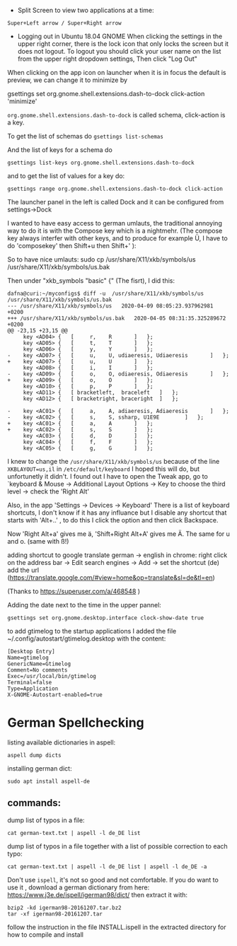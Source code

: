 -  Split Screen to view two applications at a time:
```
Super+Left arrow / Super+Right arrow
```
- Logging out in Ubuntu 18.04 GNOME
When clicking the settings in the upper right corner,
there is the lock icon that only locks the screen but
it does not logout.
To logout you should click your user name
on the list from the upper right dropdown settings,
Then click "Log Out"

When clicking on the app icon on launcher when it is in focus the default is preview,
we can change it to minimize by

gsettings set org.gnome.shell.extensions.dash-to-dock click-action 'minimize'

`org.gnome.shell.extensions.dash-to-dock` is called schema,
click-action is a key.

To get the list of schemas do `gsettings list-schemas`

And the list of keys for a schema do

```
gsettings list-keys org.gnome.shell.extensions.dash-to-dock
```

and to get the list of values for a key do:

```
gsettings range org.gnome.shell.extensions.dash-to-dock click-action
```

The launcher panel in the left is called Dock and it can be configured
from settings->Dock

I wanted to have easy access to german umlauts, the traditional
annoying way to do it is with the Compose key which is a nightmehr.
(The compose key always interfer with other keys, and to produce for
example Ü, I have to do 'composekey' then Shift+u then Shift+'
):

So to have nice umlauts:
sudo cp /usr/share/X11/xkb/symbols/us /usr/share/X11/xkb/symbols/us.bak

Then under "xkb_symbols "basic" {" (The fisrt), I did this:

```
dafna@curi:~/myconfigs$ diff -u  /usr/share/X11/xkb/symbols/us /usr/share/X11/xkb/symbols/us.bak
--- /usr/share/X11/xkb/symbols/us	2020-04-09 08:05:23.937962981 +0200
+++ /usr/share/X11/xkb/symbols/us.bak	2020-04-05 08:31:35.325289672 +0200
@@ -23,15 +23,15 @@
     key <AD04> {	[	  r,	R		]	};
     key <AD05> {	[	  t,	T		]	};
     key <AD06> {	[	  y,	Y		]	};
-    key <AD07> {	[	  u,	U, udiaeresis, Udiaeresis		]	};
+    key <AD07> {	[	  u,	U		]	};
     key <AD08> {	[	  i,	I		]	};
-    key <AD09> {	[	  o,	O, odiaeresis, Odiaeresis		]	};
+    key <AD09> {	[	  o,	O		]	};
     key <AD10> {	[	  p,	P		]	};
     key <AD11> {	[ bracketleft,	braceleft	]	};
     key <AD12> {	[ bracketright,	braceright	]	};
 
-    key <AC01> {	[	  a,	A, adiaeresis, Adiaeresis 		]	};
-    key <AC02> {	[	  s,	S, ssharp, U1E9E		]	};
+    key <AC01> {	[	  a,	A 		]	};
+    key <AC02> {	[	  s,	S		]	};
     key <AC03> {	[	  d,	D		]	};
     key <AC04> {	[	  f,	F		]	};
     key <AC05> {	[	  g,	G		]	};

```
I knew to change the `/usr/share/X11/xkb/symbols/us` because of the line `XKBLAYOUT=us,il` in `/etc/default/keyboard`
I hoped this will do, but unfortunetly it didn't.
I found out I have to open the Tweak app, go to `keyboard & Mouse -> Additional Layout Options -> Key to choose the third level -> check the 'Right Alt'

Also, in the app 'Settings -> Devices -> Keyboard' There is a list of keyboard shortcuts, I don't know if it has
any influance but I disable any shortcut that starts with 'Alt+..' , to do this I click the option and then click Backspace.

Now 'Right Alt+a' gives me ä, 'Shift+Right Alt+A' gives me Ä. The same for u and o. (same with ß!)


adding shortcut to google translate german -> english in chrome: right click on the address bar -> Edit search engines -> Add -> set the
shortcut (de) add the url (https://translate.google.com/#view=home&op=translate&sl=de&tl=en)


(Thanks to https://superuser.com/a/468548 )

Adding the date next to the time in the upper pannel:

```
gsettings set org.gnome.desktop.interface clock-show-date true
```

to add gtimelog to the startup applications I added the file ~/.config/autostart/gtimelog.desktop with the content:

```
[Desktop Entry]
Name=gtimelog
GenericName=Gtimelog
Comment=No comments
Exec=/usr/local/bin/gtimelog
Terminal=false
Type=Application
X-GNOME-Autostart-enabled=true
```

German Spellchecking
==================
listing available dictionaries in aspell:
```
aspell dump dicts
```
installing german dict:
```
sudo apt install aspell-de
```
commands:
---------
dump list of typos in a file:
```
cat german-text.txt | aspell -l de_DE list
```
dump list of typos in a file together with a list of possible correction to each typo:
```
cat german-text.txt | aspell -l de_DE list | aspell -l de_DE -a
```
Don't use `ispell`, it's not so good and not comfortable.
If you do want to use it , download a german dictionary from here: https://www.j3e.de/ispell/igerman98/dict/
then extract it with:
```
bzip2 -kd igerman98-20161207.tar.bz2
tar -xf igerman98-20161207.tar
```
follow the instruction in the file INSTALL.ispell in the extracted directory for how to compile and install
